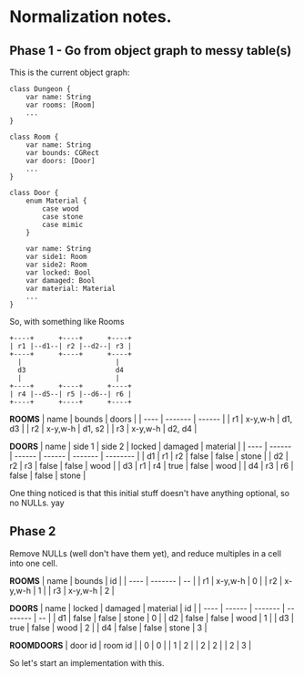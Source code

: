 # Normalization notes.

## Phase 1 - Go from object graph to messy table(s)

This is the current object graph:

```
class Dungeon {
    var name: String
    var rooms: [Room]
    ...
}

class Room {
    var name: String
    var bounds: CGRect
    var doors: [Door]
    ...
}

class Door {
    enum Material {
        case wood
        case stone
        case mimic
    }

    var name: String
    var side1: Room
    var side2: Room
    var locked: Bool
    var damaged: Bool
    var material: Material
    ...
}
```

So, with something like Rooms

```
+----+      +----+      +----+
| r1 |--d1--| r2 |--d2--| r3 |
+----+      +----+      +----+
  |                       |
  d3                      d4
  |                       |
+----+      +----+      +----+
| r4 |--d5--| r5 |--d6--| r6 |
+----+      +----+      +----+
```

**ROOMS**
| name | bounds  | doors  |
| ---- | ------- | ------ |
| r1   | x-y,w-h | d1, d3 |
| r2   | x-y,w-h | d1, s2 |
| r3   | x-y,w-h | d2, d4 |

**DOORS**
| name | side 1 | side 2 | locked | damaged | material |
| ---- | ------ | ------ | ------ | ------- | -------- |
| d1   | r1     | r2     | false  | false   | stone    |
| d2   | r2     | r3     | false  | false   | wood     |
| d3   | r1     | r4     | true   | false   | wood     |
| d4   | r3     | r6     | false  | false   | stone    |

One thing noticed is that this initial stuff doesn't have
anything optional, so no NULLs. yay

## Phase 2

Remove NULLs (well don't have them yet), and reduce multiples in
a cell into one cell.


**ROOMS**
| name | bounds  | id |
| ---- | ------- | -- |
| r1   | x-y,w-h | 0  |
| r2   | x-y,w-h | 1  |
| r3   | x-y,w-h | 2  |

**DOORS**
| name | locked | damaged | material | id |
| ---- | ------ | ------- | -------- | -- |
| d1   | false  | false   | stone    | 0  |
| d2   | false  | false   | wood     | 1  |
| d3   | true   | false   | wood     | 2  |
| d4   | false  | false   | stone    | 3  |

**ROOMDOORS**
| door id | room id |
| 0       | 0       |
| 1       | 2       |
| 2       | 2       |
| 2       | 3       |

So let's start an implementation with this.

